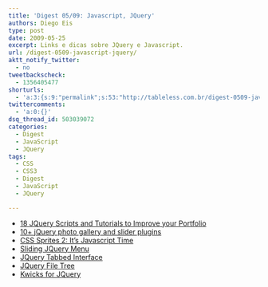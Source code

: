 ```yaml
---
title: 'Digest 05/09: Javascript, JQuery'
authors: Diego Eis
type: post
date: 2009-05-25
excerpt: Links e dicas sobre JQuery e Javascript.
url: /digest-0509-javascript-jquery/
aktt_notify_twitter:
  - no
tweetbackscheck:
  - 1356405477
shorturls:
  - 'a:3:{s:9:"permalink";s:53:"http://tableless.com.br/digest-0509-javascript-jquery";s:7:"tinyurl";s:26:"http://tinyurl.com/3p4zlcq";s:4:"isgd";s:19:"http://is.gd/ddIzWF";}'
twittercomments:
  - 'a:0:{}'
dsq_thread_id: 503039072
categories:
  - Digest
  - JavaScript
  - JQuery
tags:
  - CSS
  - CSS3
  - Digest
  - JavaScript
  - JQuery

---
```

  * [18 JQuery Scripts and Tutorials to Improve your Portfolio][1]
  * [10+ jQuery photo gallery and slider plugins][2]
  * [CSS Sprites 2: It&#8217;s Javascript Time][3]
  * [Sliding JQuery Menu][4]
  * [JQuery Tabbed Interface][5]
  * [JQuery File Tree][6]
  * [Kwicks for JQuery][7]

 [1]: http://www.designer-daily.com/18-jquery-scripts-and-tutorials-to-improve-your-portfolio-2162/
 [2]: http://www.queness.com/post/222/10-jquery-photo-gallery-and-slider-plugins
 [3]: http://alistapart.com/articles/sprites2
 [4]: http://hv-designs.co.uk/2009/02/17/sliding-jquery-menu/
 [5]: http://www.queness.com/post/106/jquery-tabbed-interfacetabbed-structure-menu-tutorial
 [6]: http://abeautifulsite.net/notebook.php?article=58
 [7]: http://www.jeremymartin.name/projects.php?project=kwicks